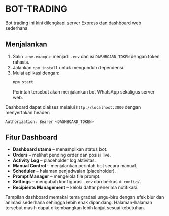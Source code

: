 # BOT-TRADING

Bot trading ini kini dilengkapi server Express dan dashboard web sederhana.

## Menjalankan

1. Salin `.env.example` menjadi `.env` dan isi `DASHBOARD_TOKEN` dengan token rahasia.
2. Jalankan `npm install` untuk mengunduh dependensi.
3. Mulai aplikasi dengan:
   ```bash
   npm start
   ```
   Perintah tersebut akan menjalankan bot WhatsApp sekaligus server web.

Dashboard dapat diakses melalui `http://localhost:3000` dengan menyertakan header:

```
Authorization: Bearer <DASHBOARD_TOKEN>
```

## Fitur Dashboard

- **Dashboard utama** – menampilkan status bot.
- **Orders** – melihat pending order dan posisi live.
- **Activity Log** – placeholder log aktivitas.
- **Manual Control** – menjalankan perintah bot secara manual.
- **Scheduler** – halaman penjadwalan (placeholder).
- **Prompt Manager** – mengelola file prompt.
- **Settings** – mengubah konfigurasi `.env` dan berkas di `config/`.
- **Recipients Management** – kelola daftar penerima notifikasi.

Tampilan dashboard memakai tema gradasi ungu-biru dengan efek blur dan animasi sederhana sehingga lebih enak dipandang. Halaman-halaman tersebut masih dapat dikembangkan lebih lanjut sesuai kebutuhan.

